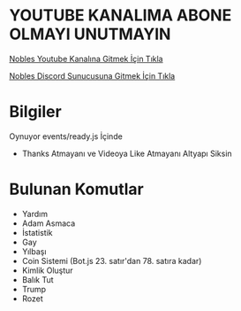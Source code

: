 # YOUTUBE KANALIMA ABONE OLMAYI UNUTMAYIN

[Nobles Youtube Kanalına Gitmek İçin Tıkla](https://www.youtube.com/noblesyt)

[Nobles Discord Sunucusuna Gitmek İçin Tıkla](https://discord.gg/Rs5ss84)

# Bilgiler

Oynuyor events/ready.js İçinde

- Thanks Atmayanı ve Videoya Like Atmayanı Altyapı Siksin

# Bulunan Komutlar

- Yardım
- Adam Asmaca
- İstatistik
- Gay
- Yılbaşı
- Coin Sistemi (Bot.js 23. satır'dan 78. satıra kadar)
- Kimlik Oluştur
- Balık Tut
- Trump
- Rozet